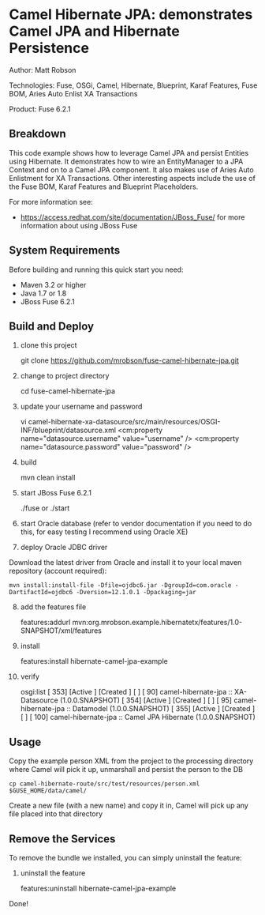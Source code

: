 ﻿Camel Hibernate JPA: demonstrates Camel JPA and Hibernate Persistence
=====================================================================
Author: Matt Robson 

Technologies: Fuse, OSGi, Camel, Hibernate, Blueprint, Karaf Features, Fuse BOM, Aries Auto Enlist XA Transactions

Product: Fuse 6.2.1

Breakdown
---------
This code example shows how to leverage Camel JPA and persist Entities using Hibernate. It demonstrates how to wire an EntityManager to a JPA Context and on to a Camel JPA component. It also makes use of Aries Auto Enlistment for XA Transactions.  Other interesting aspects include the use of the Fuse BOM, Karaf Features and Blueprint Placeholders.

For more information see:

* <https://access.redhat.com/site/documentation/JBoss_Fuse/> for more information about using JBoss Fuse

System Requirements
-------------------
Before building and running this quick start you need:

* Maven 3.2 or higher
* Java 1.7 or 1.8
* JBoss Fuse 6.2.1

Build and Deploy
----------------

1) clone this project

	git clone https://github.com/mrobson/fuse-camel-hibernate-jpa.git

2) change to project directory 

	cd fuse-camel-hibernate-jpa

3) update your username and password

	vi camel-hibernate-xa-datasource/src/main/resources/OSGI-INF/blueprint/datasource.xml
	<cm:property name="datasource.username" value="username" />
	<cm:property name="datasource.password" value="password" />

4) build

	mvn clean install

5) start JBoss Fuse 6.2.1

	./fuse or ./start

6) start Oracle database (refer to vendor documentation if you need to do this, for easy testing I recommend using Oracle XE)

7) deploy Oracle JDBC driver

Download the latest driver from Oracle and install it to your local maven repository (account required):

	mvn install:install-file -Dfile=ojdbc6.jar -DgroupId=com.oracle -DartifactId=ojdbc6 -Dversion=12.1.0.1 -Dpackaging=jar

8) add the features file

	features:addurl mvn:org.mrobson.example.hibernatetx/features/1.0-SNAPSHOT/xml/features

9) install

	features:install hibernate-camel-jpa-example

10) verify

	osgi:list
	[ 353] [Active     ] [Created     ] [       ] [   90] camel-hibernate-jpa :: XA-Datasource (1.0.0.SNAPSHOT)
	[ 354] [Active     ] [Created     ] [       ] [   95] camel-hibernate-jpa :: Datamodel (1.0.0.SNAPSHOT)
	[ 355] [Active     ] [Created     ] [       ] [  100] camel-hibernate-jpa :: Camel JPA Hibernate (1.0.0.SNAPSHOT)

Usage
-----

Copy the example person XML from the project to the processing directory where Camel will pick it up, unmarshall and persist the person to the DB

	cp camel-hibernate-route/src/test/resources/person.xml $GUSE_HOME/data/camel/

Create a new file (with a new name) and copy it in, Camel will pick up any file placed into that directory

Remove the Services
-------------------

To remove the bundle we installed, you can simply uninstall the feature:

1) uninstall the feature

	features:uninstall hibernate-camel-jpa-example

Done!
